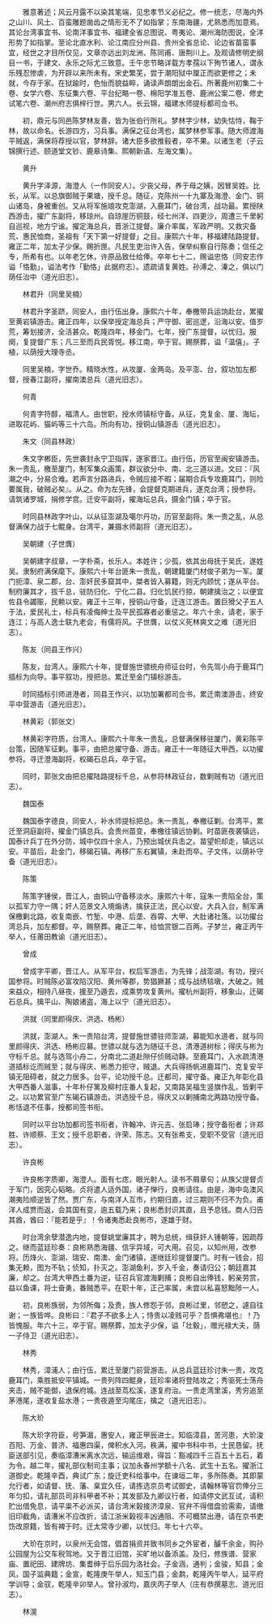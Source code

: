 <!-- { "loadSidebar": true } -->
　　雅意著述；风云月露不以染其笔端，见忠孝节义必纪之。修一统志，尽海内外之山川、风土、百蛮雕题凿齿之情形无不了如指掌；东南海疆，尤熟悉而加意焉。其论台湾事宜书、论南洋事宜书、福建全省总图说、粤夷论、潮州海防图说，全洋形势了如指掌。至论北直水利、论江南应分州县、贵州全省总论、论边省苗蛮事宜，经世之才目所仅见，文章亦远出刘龙洲、陈同甫、唐荆川上。及观请修明史纲目一书，于建文、永乐之际尤三致意。壬午忠节略详载方孝孺以下殉节诸人，谓永乐残忍惨虐，为开辟以来所未有。宋史繁芜，尝于潮阳狱中厘正而欲更修之；未就，今存于家。在狱踰时，色怡而貌益睟，诵读声朗朗出金石。所著鹿州初集二十卷、女学六卷、东征集六卷、平台纪略一卷、棉阳学准五卷、鹿洲公案二卷、修史试笔六卷、潮州府志俱梓行世。男六人。长云锦，福建水师提标都司佥书。

　　初，鼎元与同邑陈梦林友善，皆为张伯行所礼。梦林字少林，幼失怙恃，鞠于林，故以命名。长游四方，习兵事。满保之征台湾也，属梦林参军事。随大师渡海平贼返，满保将荐授以官，梦林辞。诸大臣多欲推毂者，卒不果。以诸生老（子云锦撰行述、颐道堂文钞、鹿皋诗集、熙朝新语、左海文集）。

　　黄升

　　黄升字泽源，海澄人（一作同安人）。少丧父母，养于母之姨，因冒吴姓。比长，从军。以总旗御贼于果塘，授千总。随征，克陈州一十九寨及海澄、金门、铜山诸岛，身被重创。又从将军施琅攻克澎湖，入鹿耳门，破台湾，战功最。累授陕西游击，擢广东副将，移琼州。自琼崖历铜鼓，经七州洋、四更沙，周遭三千里躬自巡视，地方宁谧。擢定海总兵，晋浙江提督。廉介率属，军政严明。又救灾备荒、惠民恤商，圣祖有「天下第一好提督」之目。康熙六十年，移福建陆路提督。雍正二年，加太子少保。赐折匣。凡民生吏治许入告，保举纠察自行陈奏；信任之专，所希有也。以年老乞休，许原品致仕给俸。卒年七十二，赐谥忠恪（同安志作谥「恪勤」，谥法考作「勤恪」此据府志）。遗疏请复黄姓。孙溥之、溱之，俱以门荫任治中（道光旧志）。

　　林君升（同里吴楠）

　　林君升字圣跻，同安人，由行伍出身。康熙六十年，奉檄带兵运饷赴台，累擢至黄岩镇游击。雍正四年，以保举授定海总兵；严守御、密巡逻，沿海以安。值岁荒，筹划接济，全活甚众。乾隆四年，移金门。七年，授广东提督，以忧归。服阕，复提督广东；凡三至而兵民胥悦。移江南，卒于官。赐祭葬，谥「温僖」。子植，以荫授大理寺丞。

　　同里吴楠，字世乔。精晓水性，从攻厦、金两岛。及平澎、台，叙功加左都督，授春江副将，擢南澳总兵（道光旧志）。

　　何青

　　何青字符醇，福清人。由世职，授水师镇标守备。从征，克复金、厦、海坛，进取花屿、猫屿等三十六岛。所向有功，授铜山镇游击（道光旧志）。

　　朱文（同县林政）

　　朱文字郴臣，先世袭封永宁卫指挥，遂家晋江。由行伍，历官至闽安镇游击。朱一贵乱，檄至厦门，制军集众画策，群议欲分中、南、北三道以进。文曰：『风潮之中，分易合难。若声言分路进兵，令贼应接不暇；届期合兵专攻鹿耳门，则险要属我，破贼必矣』。从之。命为左先锋，会提督克期进兵，遂克台湾；授参将。请筑诸罗城，捐修学宫。迁安平副将，擢海坛总兵，摄金门镇；卒于官。

　　时同县林政字叶山，以从征澎湖及噶尔丹功，历官至副将。朱一贵之乱，从总督满保力战于七鲲身。台湾平，兼摄水师副将（道光旧志）。

　　吴朝建（子世膺）

　　吴朝建字叔章，一字朴斋，长乐人。本姓许；少孤，依其出母抚于吴氏，遂姓吴。隶制府满保麾下。康熙六十年台匪朱一贵乱，朝建籍厦门材俊子弟为一军。厦门扼漳、泉二郡，台、澎奸民多窟其中，桀者皆入募籍，则无内顾忧；遂从平台。制府廉其才，拔千总，驻防归化、宁化二县。归化饥民行掠，朝建擒治之；以便宜佐县令蠲赈，民赖以安。雍正十三年，授铜山守备，迁连江游击。置巨猾父子五人于法，爱民礼士，标兵有凌侮绅士及平民孤寡者必重惩之。年六十余，请老，家于连江；与高人逸士联九老会，有儒将风。子世膺，以仗义死林爽文之难（道光旧志）。

　　陈友（同县王作兴）

　　陈友，台湾人。康熙六十年，提督施世骠统舟师征台时，令先驾小舟于鹿耳门插标为向导。事平叙功，授把总。累迁至金门镇标游击。

　　时同插标引师进港者，同县王作兴，以功加署都司佥书，累迁南澳游击，终安平中营游击（道光旧志）。

　　林黄彩（郭张文）

　　林黄彩字符质，台湾人。康熙六十年朱一贵乱，总督满保移驻厦门，黄彩陈平台策，因随军征剿。事平，由把总擢守备、游击。雍正十一年随征大甲西，以功擢参将。寻迁澄海副将，权碣石总兵，卒于官。

　　同时，郭张文由把总擢陆路提标千总，从参将林政征台，数剿贼有功（道光旧志）。

　　魏国泰

　　魏国泰字德良，同安人，补水师提标把总。朱一贵乱，奉檄征剿。台湾平，累迁至洞庭副将，擢金门镇总兵。会贵州苗变，奉檄往镇远协剿。时苗匪夜袭镇远，国泰计兵丁在外分防，城中仅四十余人，乃预出城伏兵击之。苗望帜却走，镇远以安。平苗后，赴金门，移碣石镇。再移广东右翼镇，未赴而卒。子文伟，以荫补守备（道光旧志）。

　　陈策

　　陈策字锺侯，晋江人，由铜山守备移淡水。康熙六十年，寇朱一贵陷全台，策以孤军力守一隅；奸人范景文入境煽诱，擒获正法，民心以安。大兵入台，制军满保檄剿北路，收复南嵌、竹堑、中港、后垄、吞霄、大甲、大肚诸社落。以功擢台湾总兵，加左都督。卒，赐祭葬。雍正二年，给恤赏银二百两。子梦兰，雍正丙午举人，任莆田教谕（道光旧志）。　

　　曾成

　　曾成字平卿，晋江人。从军平台，权后军游击，为先锋；战澎湖。有功，授兴国参将。时贼陈必富攻陷汉阳、黄州等郡，势猖獗甚；成与战绣毯墩，大破之。贼来益众，相持八昼夜，援至乃遁去，成乘势攻复黄州。擢杭州副将，移象山，迁碣石总兵。擒平山、陶娘诸盗，海上以宁（道光旧志）。

　　洪就（同里颜得庆、洪选、杨彬）

　　洪就，澎湖人。朱一贵陷台湾，提督施世骠驻师澎湖，募能知水道者，就与同里颜得庆、洪选、杨彬应募。世骠以就与选为随征千总，清港道树标；得庆与彬为守标千总。就与选驾小舟二，分南北二道赴隙仔侦贼动静。至鹿耳门，入水疏清港道插标讫而贼至；就与得庆、彬悉力拒守，贼退。大兵得扬帆进鹿耳门、克复安平镇无阻碍者，就之力居多。台平，论功授千总。迁都司，擢守备。雍正九年彰化县大甲西番人滋事，十年朴仔篱及柳村庄番人复起，又南路吴福生竖旗作乱，皆剿平之。以功累官至广东碣石镇游击。洪选授千总，得庆又以剿捕南北两路功授守备。彬恬退不任事，授都司签书衔。

　　同时以平台功加都司签书衔者，许翰冲、许元吉、张启琫；授守备衔者；许郑胜、许顺蔡、王文；授千总职者，许荣、陈志。又有张希支，受职不受官（道光旧志）。

　　许良彬

　　许良彬字质卿，海澄人。面有七痣，眼光射人。读书不屑章句；从族父提督贞于军门，因究心韬略。贞将遣人适外国，诸子惮行，良彬请往。由是，海中岛澳风潮夷险顺逆皆了然。贾广东，与南洋人互市，约期归直，过三期则不归不为负。甫洋人成贾而返，会其国有变，逾五载乃来；良彬悉封识其直，且予息钱。商人归告其酋，酋曰：『能若是乎』！令诸夷悉赴良彬市，遂雄于财。

　　时台湾余孽潜逸内地，提督姚堂廉其才，聘为总统，缉获奸人锺朝等，因疏荐之。继而蓝廷珍奏：良彬熟悉海疆、信孚异域，可大用。召见，以知州用，改参将。历烽火、澎湖、瑞安、南澳、金门诸镇，遂继廷珍提督厦门。时有一钱会，招集无赖，图为不轨；侦知，扑灭之。澎湖鱼利，岁入千金，奏请归公；朝廷嘉其廉，却之。台湾大甲西土番为逆，征召兵官渡海剿捕；良彬自出俸钱，躬亲劳赏，益以鱼课，将士奋勇，番贼悉平。在职十年，正己率属，未尝以私喜怒黜陟一人。

　　初，良彬族弱，为邻所侮；及贵，族人修怨于邻。良彬过里，邻愬之，遽自往谢；一族皆哗。良彬曰：『君子不欲多上人；恃贵以凌贱可乎？吾惧弗堪也』！乃皆愧服。年六十三，卒于官。赐祭葬，加太子少保，谥「壮毅」，赠光禄大夫，荫一子侍卫（道光旧志）。

　　林秀

　　林秀，漳浦人；由行伍，累迁至厦门前营游击。从总兵蓝廷珍讨朱一贵，攻克鹿耳门，乘胜抵安平镇城。一贵列阵四鲲身，廷珍率诸将登陆攻之；秀驱死士荡舟夹击，贼不能御，退保府城。连战至茑松溪，遂复府治。一贵走湾里溪，秀穷追至茅港尾，遂收复盐水港；一贵夜遁至沟尾庄，擒之（道光旧志）。

　　陈大玠

　　陈大玠字符臣，号笋湄，惠安人，雍正甲辰进士。知临漳县，苦河患，大玠浚百阳、万金、普济、福惠四渠，俾积水入河。秩满，擢中书科中书，士民恳留。抚臣送部引见，奏临漳漕米离水次远，输运维艰，得旨：豁减四千三百五十五石，着为令。越二年，擢礼部仪制司主事；议加永春州学额十八名、武生十五名。擢浙江道御史。乾隆辛酉，典试广东；旋迁吏科给事中。在谏垣二年，多所陈奏。其即蒙允行者，如请督、抚、藩、臬宜久任，请拣选京员考试御史，请翰林等官罚俸分三年匀扣，请礼部员司非科甲者不补；其发部及九卿议行者，如请停文武互试，请积贮出借免息，请平粜不必派买，请台湾米榖接济漳泉、官弁不得借盘验需索，请缴旧印截角，请漕米不应改折，请江浙米榖视丰凶通阻、不可概禁出港，请在京书吏饬改原籍，皆有裨于时。迁太常寺少卿，以忧归。年七十六卒。

　　大玠在京时，以泉州无会馆，倡首捐资并致书同乡之外宦者，醵千余金，购孙公园屋为公交车税驾地。又于晋江旧馆，买旷地以备添盖。及归，修族谱、营家庙、置祀田、建牌坊、集耆绅于后乐园为洛社会。子金涵，通判；金骏，知县；金凤，国子监典籍；金宣，乾隆庚午举人，知玉门县；金鹔，乾隆丙午举人，延平府学训导；金驭，乾隆辛卯举人。曾孙淑均，嘉庆丙子举人（庄有恭撰墓志、道光旧志）。

　　林滉

